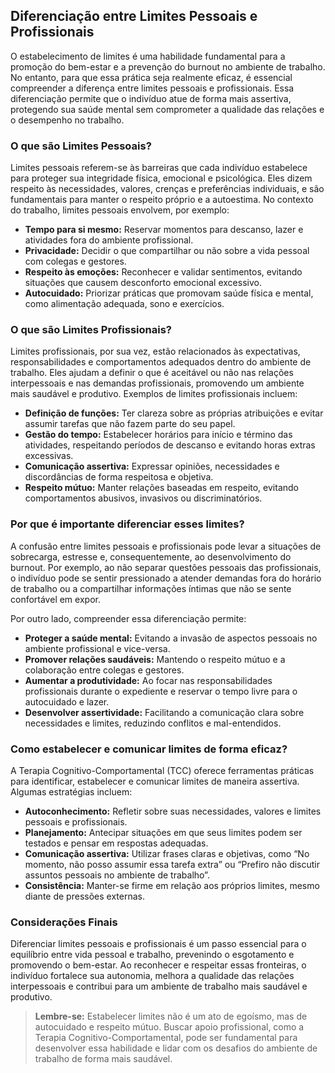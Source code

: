 
## Diferenciação entre Limites Pessoais e Profissionais

O estabelecimento de limites é uma habilidade fundamental para a promoção do bem-estar e a prevenção do burnout no ambiente de trabalho. No entanto, para que essa prática seja realmente eficaz, é essencial compreender a diferença entre limites pessoais e profissionais. Essa diferenciação permite que o indivíduo atue de forma mais assertiva, protegendo sua saúde mental sem comprometer a qualidade das relações e o desempenho no trabalho.

### O que são Limites Pessoais?

Limites pessoais referem-se às barreiras que cada indivíduo estabelece para proteger sua integridade física, emocional e psicológica. Eles dizem respeito às necessidades, valores, crenças e preferências individuais, e são fundamentais para manter o respeito próprio e a autoestima. No contexto do trabalho, limites pessoais envolvem, por exemplo:

- **Tempo para si mesmo:** Reservar momentos para descanso, lazer e atividades fora do ambiente profissional.
- **Privacidade:** Decidir o que compartilhar ou não sobre a vida pessoal com colegas e gestores.
- **Respeito às emoções:** Reconhecer e validar sentimentos, evitando situações que causem desconforto emocional excessivo.
- **Autocuidado:** Priorizar práticas que promovam saúde física e mental, como alimentação adequada, sono e exercícios.

### O que são Limites Profissionais?

Limites profissionais, por sua vez, estão relacionados às expectativas, responsabilidades e comportamentos adequados dentro do ambiente de trabalho. Eles ajudam a definir o que é aceitável ou não nas relações interpessoais e nas demandas profissionais, promovendo um ambiente mais saudável e produtivo. Exemplos de limites profissionais incluem:

- **Definição de funções:** Ter clareza sobre as próprias atribuições e evitar assumir tarefas que não fazem parte do seu papel.
- **Gestão do tempo:** Estabelecer horários para início e término das atividades, respeitando períodos de descanso e evitando horas extras excessivas.
- **Comunicação assertiva:** Expressar opiniões, necessidades e discordâncias de forma respeitosa e objetiva.
- **Respeito mútuo:** Manter relações baseadas em respeito, evitando comportamentos abusivos, invasivos ou discriminatórios.

### Por que é importante diferenciar esses limites?

A confusão entre limites pessoais e profissionais pode levar a situações de sobrecarga, estresse e, consequentemente, ao desenvolvimento do burnout. Por exemplo, ao não separar questões pessoais das profissionais, o indivíduo pode se sentir pressionado a atender demandas fora do horário de trabalho ou a compartilhar informações íntimas que não se sente confortável em expor.

Por outro lado, compreender essa diferenciação permite:

- **Proteger a saúde mental:** Evitando a invasão de aspectos pessoais no ambiente profissional e vice-versa.
- **Promover relações saudáveis:** Mantendo o respeito mútuo e a colaboração entre colegas e gestores.
- **Aumentar a produtividade:** Ao focar nas responsabilidades profissionais durante o expediente e reservar o tempo livre para o autocuidado e lazer.
- **Desenvolver assertividade:** Facilitando a comunicação clara sobre necessidades e limites, reduzindo conflitos e mal-entendidos.

### Como estabelecer e comunicar limites de forma eficaz?

A Terapia Cognitivo-Comportamental (TCC) oferece ferramentas práticas para identificar, estabelecer e comunicar limites de maneira assertiva. Algumas estratégias incluem:

- **Autoconhecimento:** Refletir sobre suas necessidades, valores e limites pessoais e profissionais.
- **Planejamento:** Antecipar situações em que seus limites podem ser testados e pensar em respostas adequadas.
- **Comunicação assertiva:** Utilizar frases claras e objetivas, como “No momento, não posso assumir essa tarefa extra” ou “Prefiro não discutir assuntos pessoais no ambiente de trabalho”.
- **Consistência:** Manter-se firme em relação aos próprios limites, mesmo diante de pressões externas.

### Considerações Finais

Diferenciar limites pessoais e profissionais é um passo essencial para o equilíbrio entre vida pessoal e trabalho, prevenindo o esgotamento e promovendo o bem-estar. Ao reconhecer e respeitar essas fronteiras, o indivíduo fortalece sua autonomia, melhora a qualidade das relações interpessoais e contribui para um ambiente de trabalho mais saudável e produtivo.

> **Lembre-se:** Estabelecer limites não é um ato de egoísmo, mas de autocuidado e respeito mútuo. Buscar apoio profissional, como a Terapia Cognitivo-Comportamental, pode ser fundamental para desenvolver essa habilidade e lidar com os desafios do ambiente de trabalho de forma mais saudável.
```